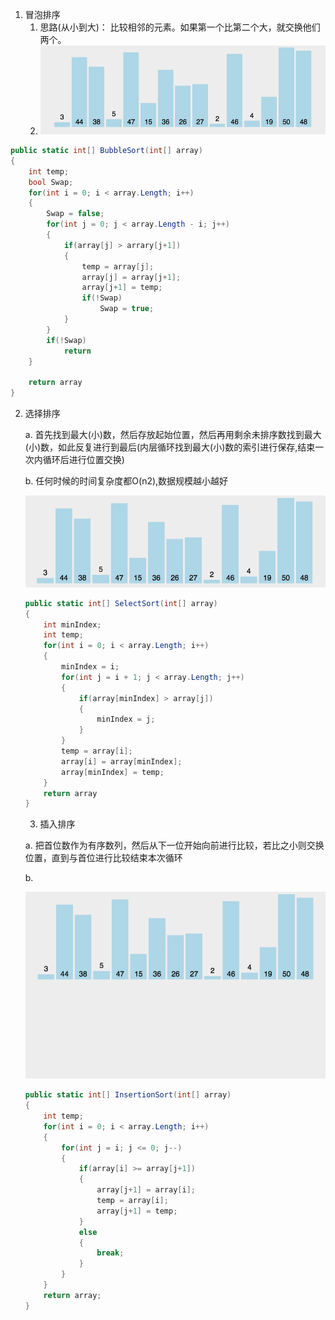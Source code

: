 1. 冒泡排序
   1. 思路(从小到大)： 比较相邻的元素。如果第一个比第二个大，就交换他们两个。
   2. ![bubbleSort](images/bubbleSort.gif)

```c#
public static int[] BubbleSort(int[] array)
{
    int temp;
    bool Swap;
    for(int i = 0; i < array.Length; i++)
    {
        Swap = false;
        for(int j = 0; j < array.Length - i; j++)
        {
            if(array[j] > arrary[j+1])
            {
                temp = array[j];
                array[j] = array[j+1];
                array[j+1] = temp;
                if(!Swap)
                    Swap = true;
            }
        }
        if(!Swap)
            return
    }
    
    return array
}
```

2. 选择排序

   a.  首先找到最大(小)数，然后存放起始位置，然后再用剩余未排序数找到最大(小)数，如此反复进行到最后(内层循环找到最大(小)数的索引进行保存,结束一次内循环后进行位置交换)
   
   b.  任何时候的时间复杂度都O(n2),数据规模越小越好
   
   ![selectionSort](images/selectionSort.gif)
   
   ~~~c#
   public static int[] SelectSort(int[] array)
   {
       int minIndex;
       int temp;
       for(int i = 0; i < array.Length; i++)
       {
           minIndex = i;
           for(int j = i + 1; j < array.Length; j++)
           {
               if(array[minIndex] > array[j])
               {
                   minIndex = j;
               }
           }
           temp = array[i];
           array[i] = array[minIndex];
           array[minIndex] = temp;
       }
       return array
   }
   ~~~


   3. 插入排序

    a.  把首位数作为有序数列，然后从下一位开始向前进行比较，若比之小则交换位置，直到与首位进行比较结束本次循环
    
    b.

   ![insertionSort](images/insertionSort.gif)


   ~~~c#
   public static int[] InsertionSort(int[] array)
   {
       int temp;
       for(int i = 0; i < array.Length; i++)
       {
           for(int j = i; j <= 0; j--)
           {
               if(array[i] >= array[j+1])
               {
                   array[j+1] = array[i];
                   temp = array[i];
                   array[j+1] = temp;
               }
               else
               {
                   break;
               }
           }
       }
       return array;
   }
   ~~~

   

